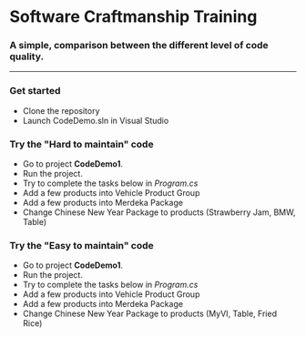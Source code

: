 # Software Craftmanship Training
### A simple, comparison between the different level of code quality.

---
### Get started

* Clone the repository
* Launch CodeDemo.sln in Visual Studio


### Try the "**Hard** to maintain" code
* Go to project **CodeDemo1**.
* Run the project.
* Try to complete the tasks below in *Program.cs*
 * Add a few products into Vehicle Product Group
 * Add a few products into Merdeka Package
 * Change Chinese New Year Package to products (Strawberry Jam, BMW, Table)

### Try the "**Easy** to maintain" code
* Go to project **CodeDemo1**.
* Run the project.
* Try to complete the tasks below in *Program.cs*
 * Add a few products into Vehicle Product Group
 * Add a few products into Merdeka Package
 * Change Chinese New Year Package to products (MyVI, Table, Fried Rice)